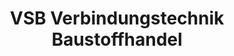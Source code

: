 ---
title: "VSB Verbindungstechnik Baustoffhandel"
url: /grammetal/vsb-verbindungstechnik-baustoffhandel/
shop: Baumarkt
---